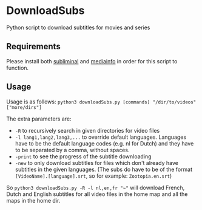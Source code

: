 # DownloadSubs
Python script to download subtitles for movies and series

## Requirements
Please install both [subliminal](https://github.com/Diaoul/subliminal) and [mediainfo](https://mediaarea.net/nl/MediaInfo) in order for this script to function.

## Usage
Usage is as follows:
`python3 downloadSubs.py [commands] "/dir/to/videos" ["more/dirs"]`

The extra parameters are:
- `-R` to recursively search in given directories for video files
- `-l lang1,lang2,lang3,...` to override default languages. Languages have to be the default language codes (e.g. nl for Dutch) and they have to be separated by a comma, without spaces.
- `-print` to see the progress of the subtitle downloading
- `-new` to only download subtitles for files which don't already have subtitles in the given languages. (The subs do have to be of the format `[VideoName].[language].srt`, so for example: `Zootopia.en.srt`)

So `python3 downloadSubs.py -R -l nl,en,fr "~"` will download French, Dutch and English subtitles for all video files in the home map and all the maps in the home dir.
